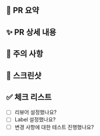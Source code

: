 ## 🦝 PR 요약


## ✨ PR 상세 내용


## 🚨 주의 사항


## 📸 스크린샷


## ✅ 체크 리스트

- [ ] 리뷰어 설정했나요?
- [ ] Label 설정했나요?
- [ ] 변경 사항에 대한 테스트 진행했나요?
